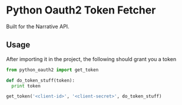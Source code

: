 Python Oauth2 Token Fetcher
==========================
Built for the Narrative API.

## Usage

After importing it in the project, the following should grant you a token

```python
from python_oauth2 import get_token

def do_token_stuff(token):
  print token

get_token('<client-id>', '<client-secret>', do_token_stuff)
```
